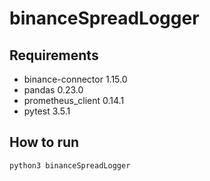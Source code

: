 # binanceSpreadLogger

## Requirements
- binance-connector 1.15.0
- pandas 0.23.0
- prometheus_client 0.14.1
- pytest 3.5.1

## How to run
```python3 binanceSpreadLogger```


